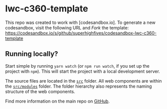 # lwc-c360-template

This repo was created to work with [codesandbox.io]. To generate a new codesandbox, visit the following URL and _Fork_ the template:
https://codesandbox.io/s/github/superhighfives/codesandbox-lwc-c360-template

## Running locally?

Start simple by running `yarn watch` (or `npm run watch`, if you set up the project with `npm`). This will start the project with a local development server.

The source files are located in the [`src`](./src) folder. All web components are within the [`src/modules`](./src/modules) folder. The folder hierarchy also represents the naming structure of the web components.

Find more information on the main repo on [GitHub](https://github.com/muenzpraeger/create-lwc-app).
